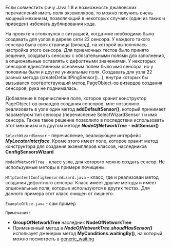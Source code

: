 Если совместить фичу Java 1.8 и возможность джавовских перечислений иметь поля экземпляров, то можно получить очень мощный механизм, позволяющий в некоторых случаях (один из таких и приведен) избежать дублирования кода.

На проекте я столкнулся с ситуацией, когда мне необходимо было создавать для узлов в дереве сети 22 сенсора. У каждого такого сенсора была своя страница (визард), на которой выполнялась настройка этого сенсора. Для приемочных тестов было принято решение, создавать сенсоры с обязательными полями для заполнения, а опциональные оставлять с дефолтными значениями. У некоторых сенсоров единственным основным полем было имя сенсора, но у половины были и другие уникальные поля. Создавать для узла 22 разных метода (createDefaultPingSensor()...), внутри которых бы вызывался соответствующий метод PageObject-ов визардов создания сенсоров, рука не поднималась.

Добавление в перечисления поле, которое хранит конструктор PageObject-ов визардов создания сенсоров, мне позволило реализовать в узле один метод ****addDefaultSensor()****, который принимает параметром тип сенсора (перечисление SelectWizardSensor ) и имя сенсора. Также такое решение позволило в последствии использовать этот механизм и в другом методе ***NodeOfNetworkTree*** - ****editSensor()****

`SelectWizardSensor` - перечисление, реализующее интерфейс ***MyLocatorInterface***. Кроме этого имеет поле, которое хранит метод конструктора для создания экземпляров классов, наследников ****ConfigSensorsWizard****

`NodeOfNetworkTree` - класс узла, для которого можно создать сенсор. Не используемые методы в примере почищены.

`HttpContentConfigSensorsWizard.java` - класс, где и реализован метод создания дефолтного сенсора. Класс имеет другие методы и имеет опциональные поля, которые используются в других тестах. Для данного примера этот класс очищен от лишнего.

`ExampleOfUse.java` - сам пример


`Примечания:`
 - ****GroupOfNetworkTree**** наследник ****NodeOfNetworkTree****
 - Примененный метод в ***NodeOfNetworkTree.shoudHasSensor()*** использует дженерик метод ****MyConditions.waitingBy()****, на который можно посмотреть в [generic_waiting](https://github.com/savegExample/my_testing_techniques/tree/master/generic_waiting)
